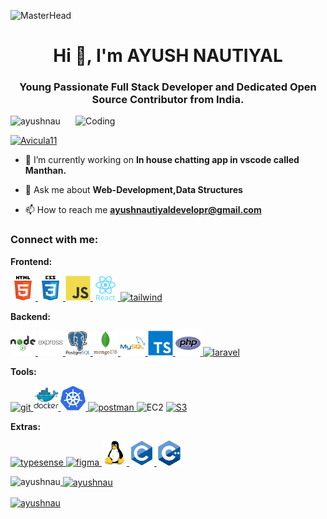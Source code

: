<!-- ## Todos

1. Authentication.
2. Save the data in the database.
3. Get the data list in the screen.
4. when the list is clicked the list should load.

Things is missed in creating the api.

1. The loan number was not nullable.
2. The status and completed logic was not handled.
3. -->

![MasterHead](https://www.pramukhdigital.com/wp-content/uploads/2018/07/New-PNC-Animated-Banners.gif)

<h1 align="center">Hi 👋, I'm AYUSH NAUTIYAL</h1>
<h3 align="center">Young Passionate Full Stack Developer and Dedicated Open Source Contributor from India.</h3>

<img align="right" alt="Coding" width="400" src="https://i.pinimg.com/originals/54/e3/7d/54e37d8074ebcde1d96c77d7b2a7f310.gif" />
<p align="left"> <img src="https://komarev.com/ghpvc/?username=ayushnau&label=Profile%20views&color=0e75b6&style=flat" alt="ayushnau" /> </p>

<p align="left"> <a href="https://x.com/Avicula11" target="blank"><img src="https://img.shields.io/twitter/follow/Avicula11?logo=twitter&style=for-the-badge" alt="Avicula11" /></a> </p>

- 🔭 I’m currently working on **In house chatting app in vscode called Manthan.**

- 💬 Ask me about **Web-Development,Data Structures**

- 📫 How to reach me **ayushnautiyaldevelopr@gmail.com**

<h3 align="left">Connect with me:</h3>

**Frontend:**

<p align="left">
  <a href="https://www.w3.org/html/" target="_blank" rel="noreferrer">
    <img src="https://raw.githubusercontent.com/devicons/devicon/master/icons/html5/html5-original-wordmark.svg" alt="html5" width="40" height="40"/>
  </a>
  <a href="https://www.w3schools.com/css/" target="_blank" rel="noreferrer">
    <img src="https://raw.githubusercontent.com/devicons/devicon/master/icons/css3/css3-original-wordmark.svg" alt="css3" width="40" height="40"/>
  </a>
  <a href="https://developer.mozilla.org/en-US/docs/Web/JavaScript" target="_blank" rel="noreferrer">
    <img src="https://raw.githubusercontent.com/devicons/devicon/master/icons/javascript/javascript-original.svg" alt="javascript" width="40" height="40"/>
  </a>
  <a href="https://reactjs.org/" target="_blank" rel="noreferrer">
    <img src="https://raw.githubusercontent.com/devicons/devicon/master/icons/react/react-original-wordmark.svg" alt="react" width="40" height="40"/>
  </a>
  <a href="https://tailwindcss.com/" target="_blank" rel="noreferrer">
    <img src="https://www.vectorlogo.zone/logos/tailwindcss/tailwindcss-icon.svg" alt="tailwind" width="40" height="40"/>
  </a>
</p>

**Backend:**

<p align="left">
  <a href="https://nodejs.org" target="_blank" rel="noreferrer">
    <img src="https://raw.githubusercontent.com/devicons/devicon/master/icons/nodejs/nodejs-original-wordmark.svg" alt="nodejs" width="40" height="40"/>
  </a>
  <a href="https://expressjs.com" target="_blank" rel="noreferrer">
    <img src="https://raw.githubusercontent.com/devicons/devicon/master/icons/express/express-original-wordmark.svg" alt="express" width="40" height="40"/>
  </a>
  <a href="https://www.postgresql.org" target="_blank" rel="noreferrer">
    <img src="https://raw.githubusercontent.com/devicons/devicon/master/icons/postgresql/postgresql-original-wordmark.svg" alt="postgresql" width="40" height="40"/>
  </a>
  <a href="https://www.mongodb.com/" target="_blank" rel="noreferrer">
    <img src="https://raw.githubusercontent.com/devicons/devicon/master/icons/mongodb/mongodb-original-wordmark.svg" alt="mongodb" width="40" height="40"/>
  </a>
  <a href="https://www.mysql.com/" target="_blank" rel="noreferrer">
    <img src="https://raw.githubusercontent.com/devicons/devicon/master/icons/mysql/mysql-original-wordmark.svg" alt="mysql" width="40" height="40"/>
  </a>
  <a href="https://www.typescriptlang.org/" target="_blank" rel="noreferrer">
    <img src="https://raw.githubusercontent.com/devicons/devicon/master/icons/typescript/typescript-original.svg" alt="typescript" width="40" height="40"/>
  </a>
  <a href="https://www.php.net/" target="_blank" rel="noreferrer">
  <img src="https://raw.githubusercontent.com/devicons/devicon/master/icons/php/php-original.svg" alt="php" width="40" height="40"/>
</a>
<a href="https://laravel.com/" target="_blank" rel="noreferrer">
  <img src="https://encrypted-tbn0.gstatic.com/images?q=tbn:ANd9GcR3vwU7efuJxdNucyFryTiHK-CO6EbQJKhkxiLnC0ZDUg&s" alt="laravel" width="80" height="40"/>
</a>

  </a>
</p>

**Tools:**

<p align="left">
  <a href="https://git-scm.com/" target="_blank" rel="noreferrer">
    <img src="https://www.vectorlogo.zone/logos/git-scm/git-scm-icon.svg" alt="git" width="40" height="40"/>
  </a>
  <a href="https://www.docker.com/" target="_blank" rel="noreferrer">
    <img src="https://raw.githubusercontent.com/devicons/devicon/master/icons/docker/docker-original-wordmark.svg" alt="docker" width="40" height="40"/>
  </a>
  <a href="https://kubernetes.io/" target="_blank" rel="noreferrer">
    <img src="https://raw.githubusercontent.com/devicons/devicon/master/icons/kubernetes/kubernetes-plain.svg" alt="kubernetes" width="40" height="40"/>
  </a>
  <a href="https://postman.com" target="_blank" rel="noreferrer">
    <img src="https://www.vectorlogo.zone/logos/getpostman/getpostman-icon.svg" alt="postman" width="40" height="40"/>
  </a>

  <img src="https://cdn.iconscout.com/icon/free/png-256/amazon-ec2-1869025-1583149.png" alt="EC2" width="40" height="40"/>

<a href="https://aws.amazon.com/s3/" target="_blank" rel="noreferrer">
  <img src="https://encrypted-tbn0.gstatic.com/images?q=tbn:ANd9GcQ-EEMSWKJSlG5u-YVnAYAJtooBoc4pmKiBVA&s" alt="S3" width="40" height="40"/>
</a>

  </a>
</p>

**Extras:**

<p align="left">
 
  <a href="https://typesense.org/docs/" target="_blank" rel="noreferrer">
    <img src="https://media.licdn.com/dms/image/C560BAQFjzWYkOWl0tQ/company-logo_200_200/0/1630640382312/typesense_logo?e=2147483647&v=beta&t=UMJQ_4mI5NbBpxrpyubqAiSQDNft6OFtK0s2xQopRkA" alt="typesense" width="40" height="40"/>
  </a>
  <a href="https://www.figma.com/" target="_blank" rel="noreferrer">
    <img src="https://www.vectorlogo.zone/logos/figma/figma-icon.svg" alt="figma" width="40" height="40"/>
  </a>
  <a href="https://www.linux.org/" target="_blank" rel="noreferrer">
    <img src="https://raw.githubusercontent.com/devicons/devicon/master/icons/linux/linux-original.svg" alt="linux" width="40" height="40"/>
    
  </a>
 <a href="https://www.cprogramming.com/" target="_blank" rel="noreferrer">
    <img src="https://raw.githubusercontent.com/devicons/devicon/master/icons/c/c-original.svg" alt="c" width="40" height="40"/>
  </a>
  <a href="https://www.w3schools.com/cpp/" target="_blank" rel="noreferrer">
    <img src="https://raw.githubusercontent.com/devicons/devicon/master/icons/cplusplus/cplusplus-original.svg" alt="cplusplus" width="40" height="40"/>
 </p>

<p><img align="left" src="https://github-readme-stats.vercel.app/api/top-langs?username=ayushnau&show_icons=true&locale=en&layout=compact" alt="ayushnau" /></p>

<p>&nbsp;<img align="center" src="https://github-readme-stats.vercel.app/api?username=ayushnau&show_icons=true&locale=en" alt="ayushnau" /></p>

<p><img align="center" src="https://github-readme-streak-stats.herokuapp.com/?user=ayushnau&" alt="ayushnau" /></p>

